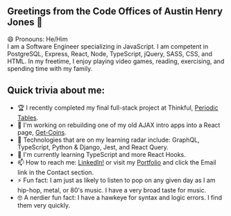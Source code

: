 ## Greetings from the Code Offices of Austin Henry Jones 👋
😄 Pronouns: He/Him<br>
I am a Software Engineer specializing in JavaScript. I am competent in PostgreSQL, Express, React, Node, TypeScript, jQuery, SASS, CSS, and HTML.
In my freetime, I enjoy playing video games, reading, exercising, and spending time with my family. 

## Quick trivia about me:
- 🏆 I recently completed my final full-stack project at Thinkful, [Periodic Tables](https://github.com/austinhjones3/periodic-tables).
- 🔭 I'm working on rebuilding one of my old AJAX intro apps into a React page, [Get-Coins](https://github.com/austinhjones3/get-coins).
- 🤔 Technologies that are on my learning radar include: GraphQL, TypeScript, Python & Django, Jest, and React Query.
- 📖 I'm currently learning TypeScript and more React Hooks.
- 📫 How to reach me: [LinkedIn!](https://www.linkedin.com/in/austinhjones3) or visit my [Portfolio](https://austin@austinjones.io) and click the Email link in the Contact section.
- ⚡ Fun fact: I am just as likely to listen to pop on any given day as I am hip-hop, metal, or 80's music. I have a very broad taste for music.
- 🤓 A nerdier fun fact: I have a hawkeye for syntax and logic errors. I find them very quickly.
